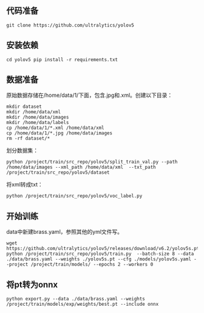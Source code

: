 ## 代码准备
`git clone https://github.com/ultralytics/yolov5`

## 安装依赖
`cd yolov5
pip install -r requirements.txt`

## 数据准备
原始数据存储在/home/data/1/下面，包含.jpg和.xml。创建以下目录：
```
mkdir dataset
mkdir /home/data/xml
mkdir /home/data/images
mkdir /home/data/labels
cp /home/data/1/*.xml /home/data/xml
cp /home/data/1/*.jpg /home/data/images
rm -rf dataset/*
```
划分数据集：
```
python /project/train/src_repo/yolov5/split_train_val.py --path /home/data/images --xml_path /home/data/xml  --txt_path /project/train/src_repo/yolov5/dataset
```

将xml转成txt：
```
python /project/train/src_repo/yolov5/voc_label.py
```

## 开始训练
data中新建brass.yaml，参照其他的yml文件写。
```
wget https://github.com/ultralytics/yolov5/releases/download/v6.2/yolov5s.pt
python /project/train/src_repo/yolov5/train.py  --batch-size 8 --data ./data/brass.yaml --weights ./yolov5s.pt --cfg ./models/yolov5s.yaml --project /project/train/models/ --epochs 2 --workers 0
```
## 将pt转为onnx
```
python export.py --data ./data/brass.yaml --weights /project/train/models/exp/weights/best.pt --include onnx
```
